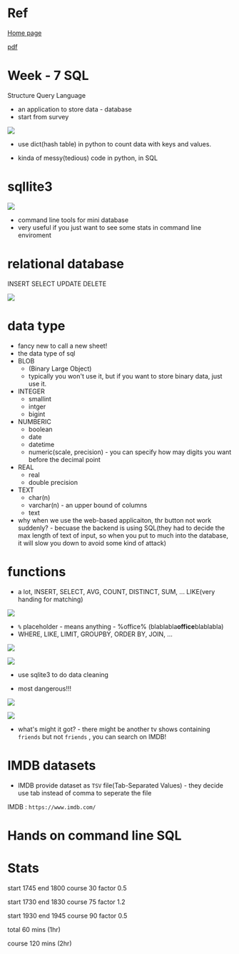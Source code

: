 # Ref

[Home page](https://cs50.harvard.edu/summer/2020/weeks/7/)

[pdf](https://cdn.cs50.net/2019/fall/lectures/7/lecture7.pdf)

# Week - 7 SQL

Structure Query Language

* an application to store data - database
* start from survey

<img src='./images/sql_1.png'></img>

* use dict(hash table) in python to count data with keys and values.

* kinda of messy(tedious) code in python, in SQL

# sqllite3

<img src='./images/sql_2.png'></img>

* command line tools for mini database
* very useful if you just want to see some stats in command line enviroment

# relational database

INSERT
SELECT
UPDATE
DELETE

<img src='./images/sql_3.png'></img>

# data type

* fancy new to call a new sheet!
* the data type of sql 
* BLOB
  + (Binary Large Object)
  + typically you won't use it, but if you want to store binary data, just use it.
* INTEGER
  + smallint
  + intger
  + bigint
* NUMBERIC
  + boolean
  + date
  + datetime
  + numeric(scale, precision) - you can specify how may digits you want before the decimal point
* REAL
  + real
  + double precision
* TEXT
  + char(n)
  + varchar(n) - an upper bound of columns
  + text
* why when we use the web-based applicaiton, thr button not work suddenly? - becuase the backend is using SQL(they had to decide the max length of text of input, so when you put to much into the database, it will slow you down to avoid some kind of attack)

# functions

* a lot, INSERT, SELECT, AVG, COUNT, DISTINCT, SUM, ... LIKE(very handing for matching)

<img src='./images/sql_4.png'></img>

* `%` placeholder - means anything - %office% (blablabla**office**blablabla) 
* WHERE, LIKE, LIMIT, GROUPBY, ORDER BY, JOIN, ...

<img src='./images/sql_5.png'></img>

<img src='./images/sql_6.png'></img>

* use sqlite3 to do data cleaning

* most dangerous!!!

<img src='./images/sql_7.png'></img>

<img src='./images/sql_8.png'></img>

* what's might it got? - there might be another tv shows containing `friends` but not `friends` , you can search on IMDB!

# IMDB datasets

* IMDB provide dataset as `TSV` file(Tab-Separated Values) - they decide use tab instead of comma to seperate the file

IMDB : `https://www.imdb.com/`
# Hands on command line SQL

# Stats

start 1745
end 1800
course 30
factor 0.5

start 1730
end 1830
course 75
factor 1.2

start 1930
end 1945
course 90
factor 0.5

total  60 mins (1hr)

course 120 mins (2hr)
